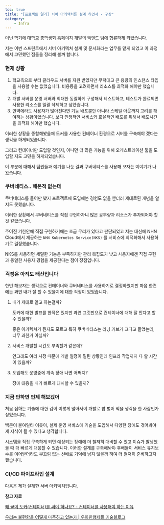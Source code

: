```yaml
---
toc: true
title: "[프로젝트 일기] 서버 아키텍처를 설계 하면서 - 구상"
category:
    - Infra
---
```


이번 학기에 대학교 총학생회 홈페이지 개발의 백엔드 팀에 합류하게 되었습니다.

저는 이번 스프린트에서 서버 아키텍처 설계 및 문서화라는 업무를 맡게 되었고 이 과정에서 
고민했던 점들을 정리해 볼까 합니다.

### 현재 상황

1. 학교측으로 부터 클라우드 서버를 지원 받았지만  무턱대고 큰 용량의 인스턴스 타입을 
사용할 수는 없었습니다. 비용등을 고려하면서 리소스를 최적화 해야만 했습니다.
2. 개발 서버를 운영 서버와 최대한 동일하게 구성해서 테스트하고, 테스트가 완료되면 
사용한 리소스를 일괄 삭제하고 싶었습니다. 
3. 만약에라도 사용자가 많아진다면 기능 배포뿐만 아니라 스케일 아웃까지 고려를 해야하는 
상황이었습니다. 보다 안정적인 서비스와 효율적인 배포를 위해서 배포시간을 최적화 해야만 
했습니다.

이러한 상황을 종합해봤을때 도커를 사용한 컨테이너 환경으로 서버를 구축해야 겠다는 
생각을 하게되었습니다.

그리고 컨테이너만 도입할 것인지, 아니면 더 많은 기능을 위해 오케스트레이션 툴을 도입할 
지도 고민을 하게되었습니다. 

이 부분에 대해서 팀원들과 얘기를 나눈 결과 쿠버네티스를 사용해 보자는 이야기가 
나왔습니다.

### 쿠버네티스.. 해본적 없는데

쿠버네티스를 들어만 봤지 프로젝트에 도입해본 경험도 없을 뿐더러 제대로된 개념을 알지도 
못했습니다.

이러한 상황에서 쿠버네티스를 직접 구현하자니 많은 공부량과 리소스가 투자되어야 할 것 
같았습니다.

주어진 기한안에 직접 구현하기에는 조금 무리가 있다고 판단되었고 저는 대신에 NHN 
Cloud에서 제공하는 `NHN Kubernetes Service(NKS)` 를 서비스에 최적화해서 
사용하기로 결정했습니다.

NKS를 사용하면 세밀한 기능은 부족하지만 관리 복잡도가 낮고 사용자에겐 직접 구현과 
동일한 사용자 경험을 제공한다는 점이 장점입니다.

### 걱정은 아직도 태산입니다

한번 해보자는 생각으로 컨테이너와 쿠버네티스를 사용하기로 결정하였지만 마음 한켠에는 
과연 내가 잘 할 수 있을지에 대한 걱정이 있었습니다.

1. 내가 제대로 알고 하는걸까?
    
    도커에 대한 발표를 한적은 있지만 과연 그것만으로 컨테이너에 대해 잘 안다고 할 수 
    있을까?
    
    좋은 아키텍쳐가 뭔지도 모르고 특히 쿠버네티스는 러닝 커브가 크다고 들었는데, 너무 
    과한거 아닐까?
    
2. 서비스 개발할 시간도 부족할거 같은데?
    
    안그래도 여러 사정 때문에 개발 일정이 밀린 상황인데 인프라 작업까지 다 할 시간이 
    있을까?
    
3. 도입해도 운영중에 계속 장애 나면 어쩌지?
    
    장애 대응을 내가 빠르게 대처할 수 있을까?
    

### 지금 안하면 언제 해보겠어

처음 접하는 기술에 대한 겁이 이렇게 많아서야 개발로 밥 벌어 먹을 생각을 한 사람인가 
싶었습니다.

백문이 불여일타 이듯이, 실제 운영 서비스에 기술을 도입해서 다양한 장애도 겪어봐야 제 
지식이 될 수 있다고 생각합니다.

시스템을 직접 구축하게 되면 예상되는 장애에 더 철저히 대비할 수 있고 이슈가 발생했을 
때 더 빠르게 대응할 수 있습니다. 이러한 설계를 구축해놔야 후배들이 서비스 유지보수를 
이어받더라도 부끄럼 없는 선배로 기억에 남지 않을까 하여 더 철저히 준비하고자 했습니다.

### CI/CD 파이프라인 설계

다음은 제가 설계한 서버 아키텍처입니다.

**참고 자료**

[왜 굳이 도커(컨테이너)를 써야 하나요? - 컨테이너를 사용해야 하는 이유](https://www.44bits.io/ko/post/why-should-i-use-docker-container)

[우리는 불편함을 어떻게 마주하고 있는가 | 우아한형제들 기술블로그](https://techblog.woowahan.com/2696/)